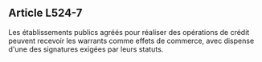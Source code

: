 Article L524-7
----
Les établissements publics agréés pour réaliser des opérations de crédit peuvent
recevoir les warrants comme effets de commerce, avec dispense d'une des
signatures exigées par leurs statuts.

